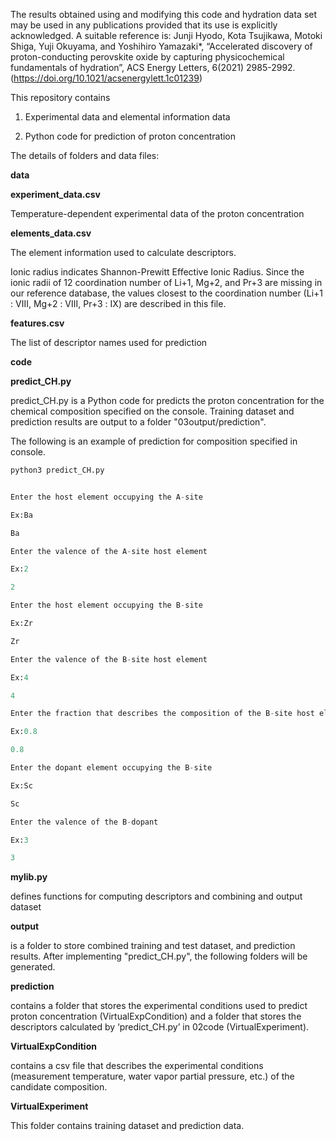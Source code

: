 The results obtained using and modifying this code and hydration data set may be used in any publications provided that its use is explicitly acknowledged. A suitable reference is: Junji Hyodo, Kota Tsujikawa, Motoki Shiga, Yuji Okuyama, and Yoshihiro Yamazaki*, “Accelerated discovery of proton-conducting perovskite oxide by capturing physicochemical fundamentals of hydration”, ACS Energy Letters, 6(2021) 2985-2992. (https://doi.org/10.1021/acsenergylett.1c01239)



This repository contains

1. Experimental data and elemental information data 

2. Python code for prediction of proton concentration 


The details of folders and data files:

**data**

**experiment_data.csv**

Temperature-dependent experimental data of the proton concentration

**elements_data.csv**

The element information used to calculate descriptors.

Ionic radius indicates Shannon-Prewitt Effective Ionic Radius.
Since the ionic radii of 12 coordination number of Li+1, Mg+2, and Pr+3 are missing in our reference database, the values closest to the coordination number (Li+1 : Ⅷ, Mg+2 : Ⅷ, Pr+3 : Ⅸ) are described in this file.

**features.csv**

The list of descriptor names used for prediction

 

**code**

**predict_CH.py**

predict_CH.py is a Python code for predicts the proton concentration for the chemical composition specified on the console. Training dataset and prediction results  are output to a folder "03output/prediction".


The following is an example of prediction for composition specified in console. 

```python
python3 predict_CH.py


Enter the host element occupying the A-site

Ex:Ba

Ba

Enter the valence of the A-site host element

Ex:2

2

Enter the host element occupying the B-site

Ex:Zr

Zr

Enter the valence of the B-site host element

Ex:4

4

Enter the fraction that describes the composition of the B-site host element

Ex:0.8

0.8

Enter the dopant element occupying the B-site

Ex:Sc

Sc

Enter the valence of the B-dopant

Ex:3

3
```

**mylib.py**

defines functions for computing descriptors and combining and output dataset

 

**output**

is a folder to store combined training and test dataset, and prediction results.
After implementing "predict_CH.py", the following folders will be generated.

**prediction**

contains a folder that stores the experimental conditions used to predict proton concentration (VirtualExpCondition) and a folder that stores the descriptors calculated by ‘predict_CH.py’ in 02code (VirtualExperiment).

**VirtualExpCondition**

contains a csv file that describes the experimental conditions (measurement temperature, water vapor partial pressure, etc.) of the candidate composition.

**VirtualExperiment**

This folder contains training dataset and prediction data.
